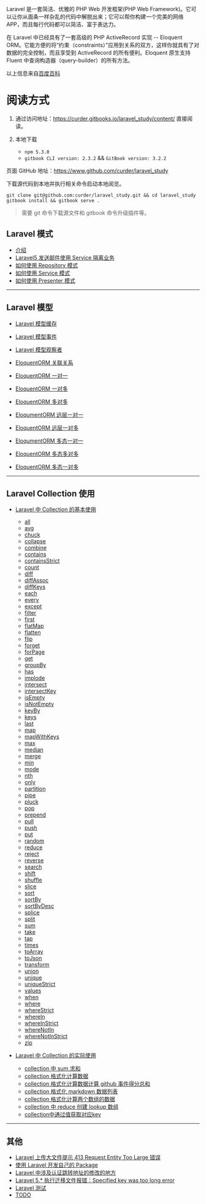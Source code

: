 Laravel 是一套简洁、优雅的 PHP Web 开发框架(PHP Web Framework)。它可以让你从面条一样杂乱的代码中解脱出来；它可以帮你构建一个完美的网络 APP，而且每行代码都可以简洁、富于表达力。

在 Laravel 中已经具有了一套高级的 PHP ActiveRecord 实现 -- Eloquent ORM。它能方便的将“约束（constraints）”应用到关系的双方，这样你就具有了对数据的完全控制，而且享受到 ActiveRecord 的所有便利。Eloquent 原生支持 Fluent 中查询构造器（query-builder）的所有方法。

以上信息来自[百度百科](https://baike.baidu.com/item/Laravel)

# 阅读方式

1. 通过访问地址：https://curder.gitbooks.io/laravel_study/content/ 直接阅读。

2. 本地下载

   - `npm 5.3.0`
   - `gitbook CLI version: 2.3.2` && `GitBook version: 3.2.2`

页面 GitHub 地址：https://www.github.com/curder/laravel_study

下载源代码到本地并执行相关命令启动本地阅览。

```
git clone git@github.com:curder/laravel_study.git && cd laravel_study
gitbook install && gitbook serve .
```

> 需要 git 命令下载源文件和 gitbook 命令升级插件等。

## Laravel 模式

- [介绍](README.md)
- [Laravel5 发送邮件使用 Service 隔离业务](send_mesages_use_service_partten.md)
- [如何使用 Repository 模式](how_to_use_repository_mode.md)
- [如何使用 Service 模式](how_to_use_service_mode.md)
- [如何使用 Presenter 模式](how_to_use_presenter_mode.md)

---

## Laravel 模型

- [Laravel 模型缓存](model/laravel-model-caching.md)
- [Laravel 模型事件](model/laravel-model-event.md)
- [Laravel 模型观察者](model/laravel-model-observers.md)

- [EloquentORM 关联关系](related_relationship/README.md)
- [EloquentORM 一对一](related_relationship/hasOne.md)
- [EloquentORM 一对多](related_relationship/hasMany.md)
- [EloquentORM 多对多](related_relationship/belongsToMany.md)
- [EloqumentORM 远层一对一](related_relationship/hasOneThrough.md)
- [EloquentORM 远层一对多](related_relationship/hasManyThrough.md)
- [EloqumentORM 多态一对一](related_relationship/morphOne.md)
- [EloquentORM 多态多对多](related_relationship/morphToMany.md)
- [EloquentORM 多态一对多](related_relationship/morphMany.md)

---

## Laravel Collection 使用

- [Laravel 中 Collection 的基本使用](collections/README.md)

  - [all](/collections/all.md)
  - [avg](/collections/avg.md)
  - [chuck](/collections/chuck.md)
  - [collapse](/collections/collapse.md)
  - [combine](/collections/combine.md)
  - [contains](/collections/contains.md)
  - [containsStrict](/collections/containsStrict.md)
  - [count](/collections/count.md)
  - [diff](/collections/diff.md)
  - [diffAssoc](/collections/diffAssoc.md)
  - [diffKeys](/collections/diffKeys.md)
  - [each](/collections/each.md)
  - [every](/collections/every.md)
  - [except](/collections/except.md)
  - [filter](/collections/filter.md)
  - [first](/collections/first.md)
  - [flatMap](/collections/flatMap.md)
  - [flatten](/collections/flatten.md)
  - [flip](/collections/flip.md)
  - [forget](/collections/forget.md)
  - [forPage](/collections/forPage.md)
  - [get](/collections/get.md)
  - [groupBy](/collections/groupBy.md)
  - [has](/collections/has.md)
  - [implode](/collections/implode.md)
  - [intersect](/collections/intersect.md)
  - [intersectKey](/collections/intersectKey.md)
  - [isEmpty](/collections/isEmpty.md)
  - [isNotEmpty](/collections/isNotEmpty.md)
  - [keyBy](/collections/keyBy.md)
  - [keys](/collections/keys.md)
  - [last](/collections/last.md)
  - [map](/collections/map.md)
  - [mapWithKeys](/collections/mapWithKeys.md)
  - [max](/collections/max.md)
  - [median](/collections/median.md)
  - [merge](/collections/merge.md)
  - [min](/collections/min.md)
  - [mode](/collections/mode.md)
  - [nth](/collections/nth.md)
  - [only](/collections/only.md)
  - [partition](/collections/partition.md)
  - [pipe](/collections/pipe.md)
  - [pluck](/collections/pluck.md)
  - [pop](/collections/pop.md)
  - [prepend](/collections/prepend.md)
  - [pull](/collections/pull.md)
  - [push](/collections/push.md)
  - [put](/collections/put.md)
  - [random](/collections/random.md)
  - [reduce](/collections/reduce.md)
  - [reject](/collections/reject.md)
  - [reverse](/collections/reverse.md)
  - [search](/collections/search.md)
  - [shift](/collections/shift.md)
  - [shuffle](/collections/shuffle.md)
  - [slice](/collections/slice.md)
  - [sort](/collections/sort.md)
  - [sortBy](/collections/sortBy.md)
  - [sortByDesc](/collections/sortByDesc.md)
  - [splice](/collections/splice.md)
  - [split](/collections/split.md)
  - [sum](/collections/sum.md)
  - [take](/collections/take.md)
  - [tap](/collections/tap.md)
  - [times](/collections/times.md)
  - [toArray](/collections/toArray.md)
  - [toJson](/collections/toJson.md)
  - [transform](/collections/transform.md)
  - [union](/collections/union.md)
  - [unique](/collections/unique.md)
  - [uniqueStrict](/collections/uniqueStrict.md)
  - [values](/collections/values.md)
  - [when](/collections/when.md)
  - [where](/collections/where.md)
  - [whereStrict](/collections/whereStrict.md)
  - [whereIn](/collections/whereIn.md)
  - [whereInStrict](/collections/whereInStrict.md)
  - [whereNotIn](/collections/whereNotIn.md)
  - [whereNotInStrict](/collections/whereNotInStrict.md)
  - [zip](/collections/zip.md)

- [Laravel 中 Collection 的实际使用](/collections_demo/README.md)
  - [collection 中 sum 求和](/collections_demo/sum.md)
  - [collection 格式化计算数据](/collections_demo/format.md)
  - [collection 格式化计算数据计算 github 事件得分总和](/collections_demo/format_github_events_score.md)
  - [collection 格式化 markdown 数据列表](/collections_demo/markdown_format.md)
  - [collection 格式化计算两个数组的数据](/collections_demo/format_two_array.md)
  - [collection 中 reduce 创建 lookup 数组](/collections_demo/reduce_create_lookup_array.md)
  - [collection中通过值获取对应key](/collections_demo/get_key_from_value.md)
---

## 其他

- [Laravel 上传大文件提示 413 Request Entity Too Large 错误](laravel_upload_413_request_entity_too_large_error.md)
- [使用 Laravel 开发自己的 Package](packages/laravel-package-hello-world.md)
- [Laravel 中涉及认证跳转地址的修改的地方](laravel_is_involved_in_the_modification_of_the_authentication_jump_address.md)
- [Laravel 5.\* 执行迁移文件报错：Specified key was too long error](specified_key_was_too_long_error.md)
- [Laravel 测试](laravel_test.md)
- [TODO](todo_list.md)
